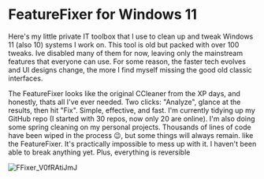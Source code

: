 # FeatureFixer for Windows 11
Here's my little private IT toolbox that I use to clean up and tweak Windows 11 (also 10) systems I work on. This tool is old but packed with over 100 tweaks. Ive disabled many of them for now, leaving only the mainstream features that everyone can use. For some reason, the faster tech evolves and UI designs change, the more I find myself missing the good old classic interfaces.

The FeatureFixer looks like the original CCleaner from the XP days, and honestly, thats all I've ever needed. Two clicks: "Analyze", glance at the results, then hit "Fix". Simple, effective, and fast.
I'm currently tidying up my GitHub repo (I started with 30 repos, now only 20 are online). I'm also doing some spring cleaning on my personal projects. Thousands of lines of code have been wiped in the process 😉, but some things will always remain. like the FeatureFixer.
It's practically impossible to mess up with it. I haven't been able to break anything yet. Plus, everything is reversible

![FFixer_V0fRAtiJmJ](https://github.com/user-attachments/assets/af8ae826-88e3-4ccf-bc9a-9f6e56d26322)
